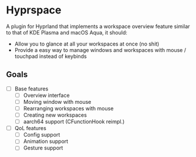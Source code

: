 # Hyprspace

A plugin for Hyprland that implements a workspace overview feature similar to that of KDE Plasma and macOS Aqua, it should:
- Allow you to glance at all your workspaces at once (no shit) 
- Provide a easy way to manage windows and workspaces with mouse / touchpad instead of keybinds

## Goals
- [ ] Base features
    - [ ] Overview interface
    - [ ] Moving window with mouse
    - [ ] Rearranging workspaces with mouse
    - [ ] Creating new workspaces
    - [ ] aarch64 support (CFunctionHook reimpl.)
- [ ] QoL features
    - [ ] Config support
    - [ ] Animation support
    - [ ] Gesture support